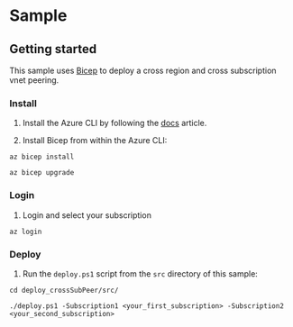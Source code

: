 # Sample

## Getting started

This sample uses [Bicep](https://docs.microsoft.com/en-us/azure/azure-resource-manager/bicep/overview) to deploy a cross region and cross subscription vnet peering.

### Install

1. Install the Azure CLI by following the [docs](https://docs.microsoft.com/en-us/cli/azure/install-azure-cli) article.

1. Install Bicep from within the Azure CLI:

```
az bicep install

az bicep upgrade
```

### Login

1. Login and select your subscription

```
az login
```

### Deploy

1. Run the `deploy.ps1` script from the `src` directory of this sample:

```
cd deploy_crossSubPeer/src/

./deploy.ps1 -Subscription1 <your_first_subscription> -Subscription2 <your_second_subscription> 
``` 
